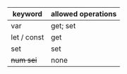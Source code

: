 keyword | allowed operations
------- | -----------------
var | get; set
let / const | get
set | set
<s>num sei</s> | none
